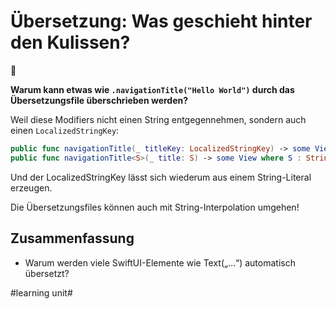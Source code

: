 # Übersetzung: Was geschieht hinter den Kulissen?
💬

**Warum kann etwas wie `.navigationTitle("Hello World")` durch das Übersetzungsfile überschrieben werden?**

Weil diese Modifiers nicht einen String entgegennehmen, sondern auch einen `LocalizedStringKey`:

```swift
public func navigationTitle(_ titleKey: LocalizedStringKey) -> some View
public func navigationTitle<S>(_ title: S) -> some View where S : StringProtocol
```

Und der LocalizedStringKey lässt sich wiederum aus einem String-Literal erzeugen.

Die Übersetzungsfiles können auch mit String-Interpolation umgehen!

## Zusammenfassung
- Warum werden viele SwiftUI-Elemente wie Text(„…“) automatisch übersetzt?

#learning unit#